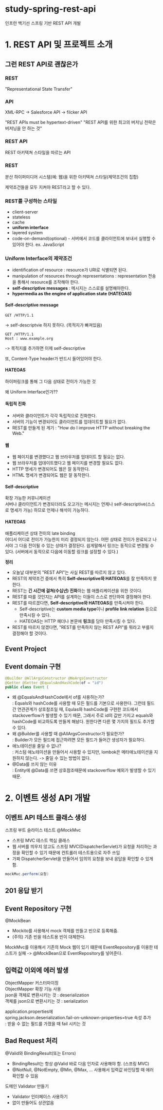 # study-spring-rest-api
인프런 백기선 스프링 기반 REST API 개발

# 1. REST API 및 프로젝트 소개 

## 그런 REST API로 괜찮은가

### REST
"Representational State Transfer"

### API
XML-RPC -> Salesforce API -> filcker API

"REST APIs must be hypertext-driven"
"REST API를 위한 최고의 버저닝 전략은 버저닝을 안 하는 것"

### REST API    
REST 아키텍쳐 스타일을 따르는 API

### REST    
분산 하이퍼미디어 시스템(예: 웹)을 위한 아키텍쳐 스타일(제약조건의 집합)

제약조건들을 모두 지켜야 REST라고 할 수 있다.

### REST를 구성하는 스타일
- client-server
- stateless
- cache
- **uniform interface**
- layered system
- code-on-demand(optional) - 서버에서 코드를 클라이언트에 보내서 실행할 수 있어야 한다. ex. JavaScript

### Uniform Interface의 제약조건
- identification of resource : resource가 URI로 식별되면 된다.
- manipulation of resources through representations : representation 전송을 통해서 resource를 조작해야 한다.
- **self-descriptive messages** : 메시지는 스스로를 설명해야한다.
- **hypermedia as the engine of application state (HATEOAS)**

#### Self-descriptive message
```
GET /HTTP/1.1
```
-> self-descriptvie 하지 못하다. (목적지가 빠져있음)

```
GET /HTTP/1.1
Host : www.example.org
```
-> 목적지를 추가하면 이제 self-descriptive

또, Content-Type header가 반드시 들어있어야 한다.

#### HATEOAS
하이퍼링크를 통해 그 다음 상태로 전이가 가능한 것

왜 Uniform Interface인가??

#### 독립적 진화
- 서버와 클라이언트가 각각 독립적으로 진화한다.
- 서버의 기능이 변경되어도 클라이언트를 업데이트할 필요가 없다.
- REST를 만들게 된 계기 : "How do I improve HTTP without breaking the Web."

#### 웹
- 웹 페이지를 변경했다고 웹 브라우저를 업데이트 할 필요는 없다.
- 웹 브라우저를 업데이트했다고 웹 페이지를 변경할 필요도 없다.
- HTTP 명세가 변경되어도 웹은 잘 동작한다.
- HTML 명세가 변경되어도 웹은 잘 동작한다.

#### Self-descriptive
확장 가능한 커뮤니케이션    
서버나 클라이언트가 변경되더라도 오고가는 메시지는 언제나 self-descriptive(스스로 명세가 가능) 하므로 언제나 해석이 가능하다.

#### HATEOAS
애플리케이션 상태 전이의 late binding    
어디서 어디로 전이가 가능한지 미리 결정되지 않는다. 어떤 상태로 전이가 완료되고 나서야 그 다음 전이될 수 있는 상태가 결정된다.
쉽게말해서 링크는 동적으로 변경될 수 있다. (서버에서 동적으로 다음에 이동할 링크를 설정할 수 있다.)

**정리**    
- 오늘날 대부분의 "REST API"는 사실 REST를 따르지 않고 있다.
- REST의 제약조건 중에서 특히 **Self-descriptive와 HATEOAS**를 잘 만족하지 못한다.
- REST는 **긴 시간에 걸쳐(수십년) 진화**하는 웹 애플리케이션을 위한 것이다.
- REST를 따를 것인지는 API를 설계하는 이들이 스스로 판단하여 결정해야 한다.
- REST를 따르겠다면, **Self-descriptive와 HATEOAS**를 만족시켜야 한다.
	+ Self-descriptive는 **custom media type**이나 **profile link relation** 등으로 만족시킬 수 있다.
	+ HATEOAS는 HTTP 헤더나 본문에 **링크**를 담아 만족시킬 수 있다.
- REST를 따르지 않겠다면, "REST를 만족하지 않는 REST API"를 뭐라고 부를지 결정해야 할 것이다.


## Event Project

## Event domain 구현
```java
@Builder @AllArgsConstructor @NoArgsConstructor
@Getter @Setter @EqualsAndHashCode(of = "id")
public class Event {
```
- 왜 @EqualsAndHashCode에서 of를 사용하는가?    
: Equals와 hashCode를 사용할 때 모든 필드를 기본으로 사용한다. 그런데 필드 간 연관관계가 상호참조일 때, Equlas와 hashCode를 구현한 코드에서 stackoverflow가 발생할 수 있기 때문, 그래서 주로 id의 값만 가지고 equals와 hashCode를 비교하도록 만들게 해놨다.
원한다면 다른 몇 가지의 필드도 추가할 수 있다.
- 왜 @Builder를 사용할 때 @AllArgsConstructor가 필요한가?    
: Builder가 모든 필드에 접근하려면 모든 필드가 들어간 생성자가 필요하다.
- 애노테이션을 줄일 수 없나?    
: 커스텀 애노테이션을 만들어서 사용할 수 있지만, lombok은 메타애노테이션을 지원하지 않는다. -> 줄일 수 있는 방법이 없다.
- @Data를 쓰지 않는 이유    
: Entity에 @Data를 쓰면 상호참조때문에 stackoverflow 예외가 발생할 수 있기때문.

# 2. 이벤트 생성 API 개발 
## 이벤트 API 테스트 클래스 생성
스프링 부트 슬라이스 테스트 
@MockMvc
- 스프링 MVC 테스트 핵심 클래스 
- 웹 서버를 띄우지 않고도 스프링 MVC(DispatcherServlet)가 요청을 처리하는 과정을 확인할 수 있기 때문에 컨트롤러 테스트용으로 자주 쓰임
- 가짜 DispatcherServlet을 만들어서 임의의 요청을 보내 응답을 확인할 수 있게 함.

```java
mockMvc.perform(요청)
```
## 201 응답 받기
## Event Repository 구현
@MockBean 
- Mockito를 사용해서 mock 객체를 만들고 빈으로 등록해줌.
- (주의) 기존 빈을 테스트용 빈이 대체한다.

MockMvc를 이용해서 기존의 Mock 웹이 있기 떄문에 EventRepository를 이용한 테스트가 실패 -> @MockBean으로 EventRepository를 넣어준다.

## 입력값 이외에 에러 발생
ObjectMapper 커스터마이징    
ObjectMapper 확장 기능 사용    
json을 객체로 변환시키는 것 : deserialization    
객체를 json으로 변환시키는 것 : serialization

application.properties에     
spring.jackson.deserialization.fail-on-unknown-properties=true 속성 추가    
: 받을 수 없는 필드를 가졌을 때 fail 시키는 것

## Bad Request 처리
@Valid와 BindingResult(또는 Errors)
- BindingResult는 항상 @Valid 바로 다음 인자로 사용해야 함. (스프링 MVC)
- @NotNull, @NotEmpty, @Min, @Max, ... 사용해서 입력값 바인딩할 때 에러 확인할 수 있음

도메인 Validator 만들기
- Validator 인터페이스 사용하기
- 없이 만들어도 상관없음

